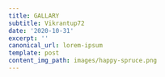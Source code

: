 ```yaml
---
title: GALLARY
subtitle: Vikrantup72
date: '2020-10-31'
excerpt: ''
canonical_url: lorem-ipsum
template: post
content_img_path: images/happy-spruce.png
---
```

